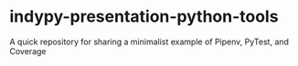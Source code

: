 # indypy-presentation-python-tools
A quick repository for sharing a minimalist example of Pipenv, PyTest, and Coverage
